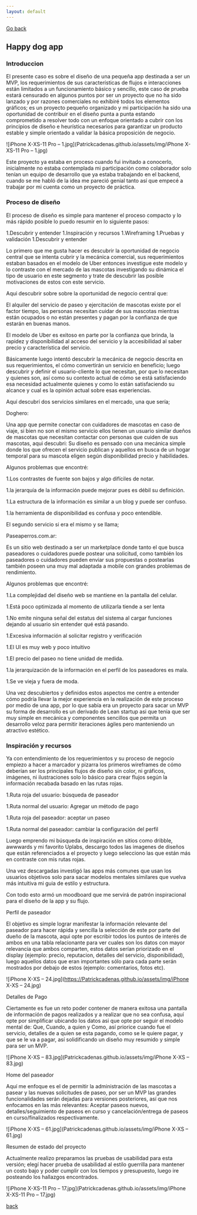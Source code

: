 ```yaml
---
layout: default
---
```

[Go back](./)

## Happy dog app


### Introduccion

El presente caso es sobre el diseño de una pequeña app destinada a ser un MVP, los requerimientos de sus características de flujos e interacciones están limitados a un funcionamiento básico y sencillo, este caso de prueba estará censurado en algunos puntos por ser un proyecto que no ha sido lanzado y por razones comerciales no exhibiré todos los elementos gráficos; es un proyecto pequeño organizado y mi participación ha sido una oportunidad de contribuir en el diseño punta a punta estando comprometido a resolver todo con un enfoque orientado a cubrir con los principios de diseño e heurística necesarios para garantizar un producto estable y simple orientado a validar la básica proposición de negocio.


![iPhone X-XS-11 Pro – 1.jpg](Patrickcadenas.github.io/assets/img/iPhone X-XS-11 Pro – 1.jpg)

Este proyecto ya estaba en proceso cuando fui invitado a conocerlo, inicialmente no estaba contemplada mi participación como colaborador solo tenían un equipo de desarrollo que ya estaba trabajando en el backend, cuando se me habló de la idea me pareció genial tanto así que empecé a trabajar por mi cuenta como un proyecto de práctica. 


### Proceso de diseño

El proceso de diseño es simple para mantener el proceso compacto y lo más rápido posible lo puedo resumir en lo siguiente pasos:

 
1.Descubrir y entender
1.Inspiración y recursos
1.Wireframing 
1.Pruebas y validación
1.Descubrir y entender


Lo primero que me gusta hacer es descubrir la oportunidad de negocio central que se intenta cubrir y la mecánica comercial, sus requerimientos estaban basados en el modelo de Uber entonces investigue este modelo y lo contraste con el mercado de las mascotas investigando su dinámica el tipo de usuario en este segmento y trate de descubrir las posible motivaciones de estos con este servicio.

Aqui descubrir sobre sobre la oportunidad de negocio central que:

El alquiler del servicio de paseo y ejercitación de mascotas existe por el factor tiempo, las personas necesitan cuidar de sus mascotas mientras están ocupados o no están presentes y pagan por la confianza de que estarán en buenas manos.

El modelo de Uber es exitoso en parte por la confianza que brinda, la rapidez y disponibilidad al acceso del servicio y la accesibilidad al saber precio y característica del servicio.

Básicamente luego intentó descubrir la mecánica de negocio descrita en sus requerimientos, el cómo convertirán un servicio en beneficio; luego descubrir y definir el usuario-cliente lo que necesitan, por que lo necesitan y quienes son, así como su contexto actual de cómo se está satisfaciendo esa necesidad actualmente quienes y como lo están satisfaciendo su alcance y cual es la opinión actual sobre esas experiencias.

Aquí descubrí dos servicios similares en el mercado, una que sería; 

Doghero:

Una app que permite conectar con cuidadores de mascotas en caso de viaje, si bien no son el mismo servicio ellos tienen un usuario similar dueños de mascotas que necesitan contactar con personas que cuiden de sus mascotas, aqui descubri: Su diseño es pensado con una mecánica simple donde los que ofrecen el servicio publican y aquellos en busca de un hogar temporal para su mascota eligen según disponibilidad precio y habilidades.

Algunos problemas que encontré:
 
1.Los contrastes de fuente son bajos y algo difíciles de notar.

1.la jerarquía de la información puede mejorar pues es débil su definición.

1.La estructura de la información es similar a un blog y puede ser confuso.

1.la herramienta de disponibilidad es confusa y poco entendible.


El segundo servicio si era el mismo y se llama; 

Paseaperros.com.ar:

Es un sitio web destinado a ser un marketplace donde tanto el que busca paseadores o cuidadores puede postear una solicitud, como también los paseadores o cuidadores pueden enviar sus propuestas o postearlas también poseen una muy mal adaptada a mobile con grandes problemas de rendimiento.

Algunos problemas que encontré:

 
1.La complejidad del diseño web se mantiene en la pantalla del celular.

1.Está poco optimizada al momento de utilizarla tiende a ser lenta 

1.No emite ninguna señal del estatus del sistema al cargar funciones dejando al usuario sin entender qué está pasando.

1.Excesiva información al solicitar registro y verificación

1.El UI es muy web y poco intuitivo

1.El precio del paseo no tiene unidad de medida.

1.la jerarquización de la información en el perfil de los paseadores es mala.

1.Se ve vieja y fuera de moda.


Una vez descubiertos y definidos estos aspectos me centre a entender cómo podría llevar la mejor experiencia en la realización de este proceso por medio de una app, por lo que sabía era un proyecto para sacar un MVP su forma de desarrollo es un derivado de Lean startup asi que tenia que ser muy simple en mecánica y componentes sencillos que permita un desarrollo veloz para permitir iteraciones ágiles pero manteniendo un atractivo estético. 


### Inspiración y recursos

Ya con entendimiento de los requerimientos y su proceso de negocio empiezo a hacer a marcador y pizarra los primeros wireframes de cómo deberían ser los principales flujos de diseño sin color, ni gráficos, imágenes, ni ilustraciones solo lo básico para crear flujos según la información recabada basado en las rutas rojas. 

1.Ruta roja del usuario: búsqueda de paseador

1.Ruta normal del usuario: Agregar un método de pago

1.Ruta roja del paseador: aceptar un paseo

1.Ruta normal del paseador: cambiar la configuración del perfil

 
Luego emprendo mi búsqueda de inspiración en sitios como dribble, awwwards y mi favorito Uplabs, descargo todos las imagenes de diseños que están referenciados a el proyecto y luego selecciono las que están más en contraste con mis rutas rojas.

Una vez descargadas investigó las apps más comunes que usan los usuarios objetivos solo para sacar modelos mentales similares que vuelva más intuitiva mi guia de estilo y estructura.

Con todo esto armó un moodboard que me servirá de patrón inspiracional para el diseño de la app y su flujo.


Perfil de paseador

El objetivo es simple lograr manifestar la información relevante del paseador para hacer rápida y sencilla la selección de este por parte del dueño de la mascota, aqui opte por escribir todos los puntos de interés de ambos en una tabla relacionante para ver cuales son los datos con mayor relevancia que ambos comparten, estos datos serían priorizado en el display (ejemplo: precio, reputacion, detalles del servicio, disponibilidad), luego aquellos datos que eran importantes sólo para cada parte serán mostrados por debajo de estos (ejemplo: comentarios, fotos etc).


![iPhone X-XS – 24.jpg](https://Patrickcadenas.github.io/assets/img/iPhone X-XS – 24.jpg)


Detalles de Pago

Ciertamente es fue un reto poder contener de manera exitosa una pantalla de información de pagos realizados y a realizar que no sea confusa, aquí opte por simplificar ubicando los datos asi que opte por seguir el modelo mental de: Que, Cuando, a quien y Como, así priorice cuando fue el servicio, detalles de a quien se esta pagando, como se le quiere pagar, y que se le va a pagar, así solidificando un diseño muy resumido y simple para ser un MVP.


![iPhone X-XS – 83.jpg](Patrickcadenas.github.io/assets/img/iPhone X-XS – 83.jpg)


Home del paseador

Aquí me enfoque es el de permitir la administración de las mascotas a pasear y las nuevas solicitudes de paseo, por ser un MVP las grandes funcionalidades serán dejadas para versiones posteriores, así que nos enfocamos en las más relevantes: Aceptar paseos nuevos, detalles/seguimiento de paseos en curso y cancelación/entrega de paseos en curso/finalizados respectivamente.


![iPhone X-XS – 61.jpg](Patrickcadenas.github.io/assets/img/iPhone X-XS – 61.jpg)


Resumen de estado del proyecto

Actualmente realizo preparamos las pruebas de usabilidad para esta versión; elegí hacer prueba de usabilidad al estilo guerrilla para mantener un costo bajo y poder cumplir con los tiempos y presupuesto, luego ire posteando los hallazgos encontrados.


![iPhone X-XS-11 Pro – 17.jpg](Patrickcadenas.github.io/assets/img/iPhone X-XS-11 Pro – 17.jpg)



[back](./)
